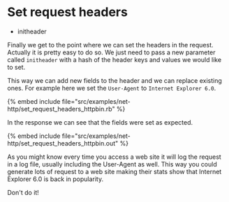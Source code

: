# Set request headers

* initheader

Finally we get to the point where we can set the headers in the request. Actually it is pretty easy to do so.
We just need to pass a new parameter called `initheader` with a hash of the header keys and values we would like to set.

This way we can add new fields to the header and we can replace existing ones. For example here we set the `User-Agent`
to `Internet Explorer 6.0`.

{% embed include file="src/examples/net-http/set_request_headers_httpbin.rb" %}

In the response we can see that the fields were set as expected.

{% embed include file="src/examples/net-http/set_request_headers_httpbin.out" %}

As you might know every time you access a web site it will log the request in a log file, usually including the User-Agent as well.
This way you could generate lots of request to a web site making their stats show that Internet Explorer 6.0 is back in popularity.

Don't do it!


